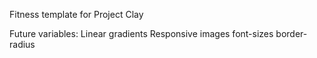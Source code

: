 Fitness template for Project Clay

Future variables:
Linear gradients
Responsive images
font-sizes
border-radius
